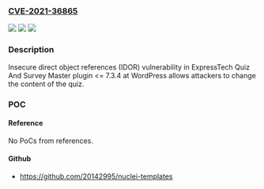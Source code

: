 ### [CVE-2021-36865](https://cve.mitre.org/cgi-bin/cvename.cgi?name=CVE-2021-36865)
![](https://img.shields.io/static/v1?label=Product&message=Quiz%20And%20Survey%20Master%20(WordPress%20plugin)&color=blue)
![](https://img.shields.io/static/v1?label=Version&message=%3C%3D%207.3.4%3C%3D%207.3.4%20&color=brighgreen)
![](https://img.shields.io/static/v1?label=Vulnerability&message=Insecure%20Direct%20Object%20References%20(IDOR)&color=brighgreen)

### Description

Insecure direct object references (IDOR) vulnerability in ExpressTech Quiz And Survey Master plugin <= 7.3.4 at WordPress allows attackers to change the content of the quiz.

### POC

#### Reference
No PoCs from references.

#### Github
- https://github.com/20142995/nuclei-templates

